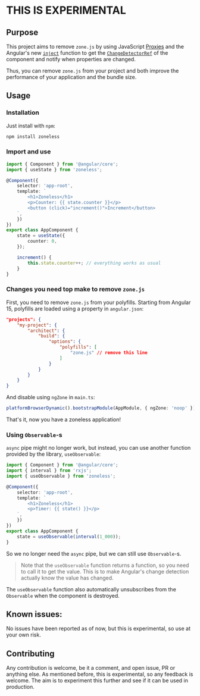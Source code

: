# **THIS IS EXPERIMENTAL**

## Purpose

This project aims to remove `zone.js` by using JavaScript [Proxies](https://developer.mozilla.org/en-US/docs/Web/JavaScript/Reference/Global_Objects/Proxy) and the Angular's new [`inject`](https://angular.io/api/core/inject) function to get the [`ChangeDetectorRef`](https://angular.io/api/core/ChangeDetectorRef) of the component and notify when properties are changed.

Thus, you can remove `zone.js` from your project and both improve the performance of your application and the bundle size.

## Usage

### Installation

Just install with `npm`:

```bash
npm install zoneless
```

### Import and use

```typescript
import { Component } from '@angular/core';
import { useState } from 'zoneless';

@Component({
    selector: 'app-root',
    template: `
        <h1>Zoneless</h1>
        <p>Counter: {{ state.counter }}</p>
        <button (click)="increment()">Increment</button>
    `,
    })
})
export class AppComponent {
    state = useState({
        counter: 0,
    });

    increment() {
        this.state.counter++; // everything works as usual
    }
}
```

### Changes you need top make to remove `zone.js`

First, you need to remove `zone.js` from your polyfills. Starting from Angular 15, polyfills are loaded using a property in `angular.json`:

```json
"projects": {
    "my-project": {
        "architect": {
            "build": {
                "options": {
                    "polyfills": [
                        "zone.js" // remove this line
                    ]
                }
            }
        }
    }
}
```

And disable using `ngZone` in `main.ts`:

```typescript
platformBrowserDynamic().bootstrapModule(AppModule, { ngZone: 'noop' })
```

That's it, now you have a zoneless application!

### Using `Observable`-s

`async` pipe might no longer work, but instead, you can use another function provided by the library, `useObservable`:

```typescript
import { Component } from '@angular/core';
import { interval } from 'rxjs';
import { useObservable } from 'zoneless';

@Component({
    selector: 'app-root',
    template: `
        <h1>Zoneless</h1>
        <p>Timer: {{ state() }}</p>
    `,
    })
})
export class AppComponent {
    state = useObservable(interval(1_000));
}
```

So we no longer need the `async` pipe, but we can still use `Observable`-s.

> Note that the `useObservable` function returns a function, so you need to call it to get the value. This is to make Angular's change detection actually know the value has changed.

The `useObservable` function also automatically unsubscribes from the `Observable` when the component is destroyed.

## Known issues:

No issues have been reported as of now, but this is experimental, so use at your own risk.

## Contributing

Any contribution is welcome, be it a comment, and open issue, PR or anything else. As mentioned before, this is experimental, so any feedback is welcome. The aim is to experiment this further and see if it can be used in production.
